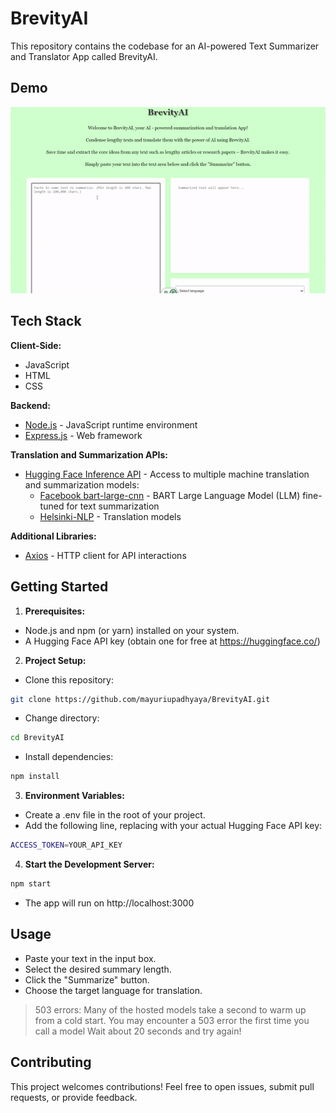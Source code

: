 # BrevityAI
This repository contains the codebase for an AI-powered Text Summarizer and Translator App called BrevityAI.

## Demo

![Demo](https://github.com/mayuriupadhyaya/BrevityAI/blob/3898974161b4af014c964d84de34f0c9716c3b8f/public/BrevityAI_demo.gif)

## Tech Stack

**Client-Side:**

- JavaScript
- HTML
- CSS

**Backend:**

- [Node.js](https://nodejs.org/) - JavaScript runtime environment
- [Express.js](https://expressjs.com/) - Web framework 

**Translation and Summarization APIs:**

- [Hugging Face Inference API](https://huggingface.co/docs/api-inference/index) - Access to multiple machine translation and summarization models:
    - [Facebook bart-large-cnn](https://huggingface.co/facebook/bart-large-cnn) - BART Large Language Model (LLM) fine-tuned for text summarization 
    - [Helsinki-NLP](https://huggingface.co/Helsinki-NLP) - Translation models

**Additional Libraries:**

- [Axios](https://axios-http.com/) - HTTP client for API interactions

## Getting Started

1. **Prerequisites:**

- Node.js and npm (or yarn) installed on your system.
- A Hugging Face API key (obtain one for free at https://huggingface.co/)

2. **Project Setup:**

- Clone this repository:

```bash
git clone https://github.com/mayuriupadhyaya/BrevityAI.git
```

- Change directory:

```bash
cd BrevityAI
```

- Install dependencies:

```bash
npm install 
```

3. **Environment Variables:**

- Create a .env file in the root of your project.
- Add the following line, replacing with your actual Hugging Face API key:

```bash
ACCESS_TOKEN=YOUR_API_KEY
```

4. **Start the Development Server:**

```bash
npm start 
```

- The app will run on http://localhost:3000

## Usage

- Paste your text in the input box.
- Select the desired summary length.
- Click the "Summarize" button.
- Choose the target language for translation.

> 503 errors: Many of the hosted models take a second to warm up from a cold start. You may encounter a 503 error the first time you call a model Wait about 20 seconds and try again!

## Contributing

This project welcomes contributions! Feel free to open issues, submit pull requests, or provide feedback.